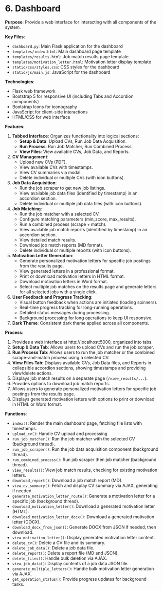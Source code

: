 # 6. Dashboard

**Purpose**: Provide a web interface for interacting with all components of the system.

**Key Files**:
- `dashboard.py`: Main Flask application for the dashboard
- `templates/index.html`: Main dashboard page template
- `templates/results.html`: Job match results page template
- `templates/motivation_letter.html`: Motivation letter display template
- `static/css/styles.css`: CSS styles for the dashboard
- `static/js/main.js`: JavaScript for the dashboard

**Technologies**:
- Flask web framework
- Bootstrap 5 for responsive UI (including Tabs and Accordion components)
- Bootstrap Icons for iconography
- JavaScript for client-side interactions
- HTML/CSS for web interface

**Features**:
1.  **Tabbed Interface**: Organizes functionality into logical sections:
    *   **Setup & Data**: Upload CVs, Run Job Data Acquisition.
    *   **Run Process**: Run Job Matcher, Run Combined Process.
    *   **View Files**: View available CVs, Job Data, and Reports.
2.  **CV Management**:
    *   Upload new CVs (PDF).
    *   View available CVs with timestamps.
    *   View CV summaries via modal.
    *   Delete individual or multiple CVs (with icon buttons).
3.  **Job Data Acquisition**:
    *   Run the job scraper to get new job listings.
    *   View available job data files (identified by timestamp) in an accordion section.
    *   Delete individual or multiple job data files (with icon buttons).
4.  **Job Matching**:
    *   Run the job matcher with a selected CV.
    *   Configure matching parameters (min\_score, max\_results).
    *   Run a combined process (scrape + match).
    *   View available job match reports (identified by timestamp) in an accordion section.
    *   View detailed match results.
    *   Download job match reports (MD format).
    *   Delete individual or multiple reports (with icon buttons).
5.  **Motivation Letter Generation**:
    *   Generate personalized motivation letters for specific job postings from the results page.
    *   View generated letters in a professional format.
    *   Print or download motivation letters in HTML format.
    *   Download motivation letters in Word format.
    *   Select multiple job matches on the results page and generate letters for all selected jobs with a single click.
6.  **User Feedback and Progress Tracking**:
    *   Visual button feedback when actions are initiated (loading spinners).
    *   Real-time progress tracking for long-running operations.
    *   Detailed status messages during processing.
    *   Background processing for long operations to keep UI responsive.
7.  **Dark Theme**: Consistent dark theme applied across all components.

**Process**:
1.  Provides a web interface at http://localhost:5000, organized into tabs.
2.  **Setup & Data Tab**: Allows users to upload CVs and run the job scraper.
3.  **Run Process Tab**: Allows users to run the job matcher or the combined scrape-and-match process using a selected CV.
4.  **View Files Tab**: Displays available CVs, Job Data files, and Reports in collapsible accordion sections, showing timestamps and providing view/delete actions.
5.  Displays job match results on a separate page (`/view_results/...`).
6.  Provides options to download job match reports.
7.  Allows users to generate personalized motivation letters for specific job postings from the results page.
8.  Displays generated motivation letters with options to print or download in HTML or Word format.

**Functions**:
- `index()`: Render the main dashboard page, fetching file lists with timestamps.
- `upload_cv()`: Handle CV upload and processing.
- `run_job_matcher()`: Run the job matcher with the selected CV (background thread).
- `run_job_scraper()`: Run the job data acquisition component (background thread).
- `run_combined_process()`: Run job scraper then job matcher (background thread).
- `view_results()`: View job match results, checking for existing motivation letters.
- `download_report()`: Download a job match report (MD).
- `view_cv_summary()`: Fetch and display CV summary via AJAX, generating if needed.
- `generate_motivation_letter_route()`: Generate a motivation letter for a specific job (background thread).
- `download_motivation_letter()`: Download a generated motivation letter (HTML).
- `download_motivation_letter_docx()`: Download a generated motivation letter (DOCX).
- `download_docx_from_json()`: Generate DOCX from JSON if needed, then download.
- `view_motivation_letter()`: Display generated motivation letter content.
- `delete_cv()`: Delete a CV file and its summary.
- `delete_job_data()`: Delete a job data file.
- `delete_report()`: Delete a report file (MD and JSON).
- `delete_files()`: Handle bulk deletion via AJAX.
- `view_job_data()`: Display contents of a job data JSON file.
- `generate_multiple_letters()`: Handle bulk motivation letter generation via AJAX.
- `get_operation_status()`: Provide progress updates for background tasks.
